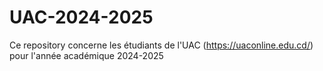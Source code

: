 # UAC-2024-2025
Ce repository concerne les étudiants de l'UAC (https://uaconline.edu.cd/) pour l'année académique 2024-2025
